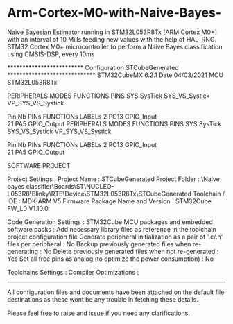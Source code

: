 # Arm-Cortex-M0-with-Naive-Bayes-
Naïve Bayesian Estimator running in STM32L053R8Tx [ARM Cortex M0+] with an interval of 10 Mills feeding new values with the help of HAL_RNG.
STM32 Cortex M0+ microcontroller to perform a Naive Bayes classification using CMSIS-DSP, every 10ms



*************************   Configuration	STCubeGenerated  *****************************
STM32CubeMX 	6.2.1
Date	04/03/2021
MCU	STM32L053R8Tx



PERIPHERALS	MODES	FUNCTIONS	PINS
SYS	SysTick	SYS_VS_Systick	VP_SYS_VS_Systick



Pin Nb	PINs	FUNCTIONs	LABELs
2	PC13	GPIO_Input	
21	PA5	GPIO_Output	
PERIPHERALS	MODES	FUNCTIONS	PINS
SYS	SysTick	SYS_VS_Systick	VP_SYS_VS_Systick



Pin Nb	PINs	FUNCTIONs	LABELs
2	PC13	GPIO_Input	
21	PA5	GPIO_Output	



SOFTWARE PROJECT

Project Settings : 
Project Name : STCubeGenerated
Project Folder : <Git Folder> \Naive bayes classifier\Boards\ST\NUCLEO-L053R8\Blinky\RTE\Device\STM32L053R8Tx\STCubeGenerated
Toolchain / IDE : MDK-ARM V5
Firmware Package Name and Version : STM32Cube FW_L0 V1.10.0


Code Generation Settings : 
STM32Cube MCU packages and embedded software packs : Add necessary library files as reference in the toolchain project configuration file
Generate peripheral initialization as a pair of '.c/.h' files per peripheral : No
Backup previously generated files when re-generating : No
Delete previously generated files when not re-generated : Yes
Set all free pins as analog (to optimize the power consumption) : No


Toolchains Settings : 
Compiler Optimizations : 

***************************************************************************************************************************************


All configuration files and documents have been attached on the default file destinations as these wont be any trouble in fetching these details. 

Please feel free to raise and issue if you need any clarifications. 
